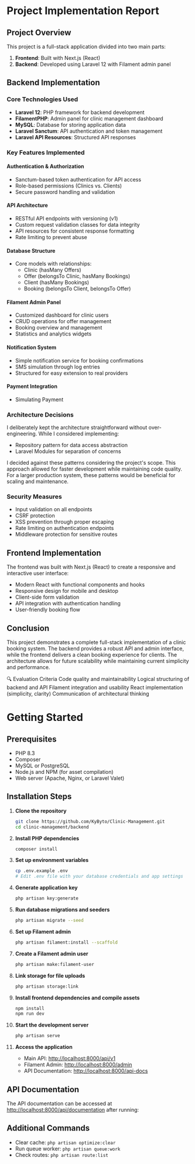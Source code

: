 # Project Implementation Report

## Project Overview
This project is a full-stack application divided into two main parts:
1. **Frontend**: Built with Next.js (React)
2. **Backend**: Developed using Laravel 12 with Filament admin panel

## Backend Implementation

### Core Technologies Used
- **Laravel 12**: PHP framework for backend development
- **FilamentPHP**: Admin panel for clinic management dashboard
- **MySQL**: Database for storing application data
- **Laravel Sanctum**: API authentication and token management
- **Laravel API Resources**: Structured API responses

### Key Features Implemented

#### Authentication & Authorization
- Sanctum-based token authentication for API access
- Role-based permissions (Clinics vs. Clients)
- Secure password handling and validation

#### API Architecture
- RESTful API endpoints with versioning (v1)
- Custom request validation classes for data integrity
- API resources for consistent response formatting
- Rate limiting to prevent abuse

#### Database Structure
- Core models with relationships:
  - Clinic (hasMany Offers)
  - Offer (belongsTo Clinic, hasMany Bookings)
  - Client (hasMany Bookings)
  - Booking (belongsTo Client, belongsTo Offer)

#### Filament Admin Panel
- Customized dashboard for clinic users
- CRUD operations for offer management
- Booking overview and management
- Statistics and analytics widgets

#### Notification System
- Simple notification service for booking confirmations
- SMS simulation through log entries
- Structured for easy extension to real providers

#### Payment Integration

- Simulating Payment 

### Architecture Decisions

I deliberately kept the architecture straightforward without over-engineering. While I considered implementing:
- Repository pattern for data access abstraction
- Laravel Modules for separation of concerns

I decided against these patterns considering the project's scope. This approach allowed for faster development while maintaining code quality. For a larger production system, these patterns would be beneficial for scaling and maintenance.

### Security Measures
- Input validation on all endpoints
- CSRF protection
- XSS prevention through proper escaping
- Rate limiting on authentication endpoints
- Middleware protection for sensitive routes

## Frontend Implementation

The frontend was built with Next.js (React) to create a responsive and interactive user interface:

- Modern React with functional components and hooks
- Responsive design for mobile and desktop
- Client-side form validation
- API integration with authentication handling
- User-friendly booking flow

## Conclusion

This project demonstrates a complete full-stack implementation of a clinic booking system. The backend provides a robust API and admin interface, while the frontend delivers a clean booking experience for clients. The architecture allows for future scalability while maintaining current simplicity and performance.

🔍 Evaluation Criteria
Code quality and maintainability
Logical structuring of backend and API
Filament integration and usability
React implementation (simplicity, clarity)
Communication of architectural thinking

# Getting Started

## Prerequisites

- PHP 8.3 
- Composer
- MySQL or PostgreSQL
- Node.js and NPM (for asset compilation)
- Web server (Apache, Nginx, or Laravel Valet)

## Installation Steps

1. **Clone the repository**
   ```bash
   git clone https://github.com/KyByto/Clinic-Management.git
   cd clinic-management/backend
   ```

2. **Install PHP dependencies**
   ```bash
   composer install
   ```

3. **Set up environment variables**
   ```bash
   cp .env.example .env
   # Edit .env file with your database credentials and app settings
   ```

4. **Generate application key**
   ```bash
   php artisan key:generate
   ```

5. **Run database migrations and seeders**
   ```bash
   php artisan migrate --seed
   ```

6. **Set up Filament admin**
   ```bash
   php artisan filament:install --scaffold
   ```

7. **Create a Filament admin user**
   ```bash
   php artisan make:filament-user
   ```

8. **Link storage for file uploads**
   ```bash
   php artisan storage:link
   ```

9. **Install frontend dependencies and compile assets**
   ```bash
   npm install
   npm run dev
   ```

10. **Start the development server**
    ```bash
    php artisan serve
    ```

11. **Access the application**
    - Main API: [http://localhost:8000/api/v1](http://localhost:8000/api/v1)
    - Filament Admin: [http://localhost:8000/admin](http://localhost:8000/admin)
    - API Documentation: [http://localhost:8000/api-docs](http://localhost:8000/api-docs)

## API Documentation

The API documentation can be accessed at [http://localhost:8000/api/documentation](http://localhost:8000/api/documentation) after running:


## Additional Commands

- Clear cache: `php artisan optimize:clear`
- Run queue worker: `php artisan queue:work`
- Check routes: `php artisan route:list`
